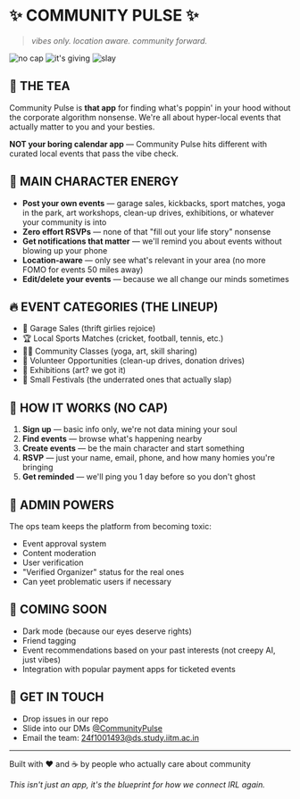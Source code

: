 <!-- Shiva -->
# ✨ COMMUNITY PULSE ✨

> *vibes only. location aware. community forward.*

![no cap](https://img.shields.io/badge/no%20cap-fr%20fr-blueviolet)
![it's giving](https://img.shields.io/badge/it's%20giving-community-brightgreen)
![slay](https://img.shields.io/badge/absolutely-slaying-ff69b4)

## 👀 THE TEA

Community Pulse is **that app** for finding what's poppin' in your hood without the corporate algorithm nonsense. We're all about hyper-local events that actually matter to you and your besties.

**NOT your boring calendar app** — Community Pulse hits different with curated local events that pass the vibe check.

## 💅 MAIN CHARACTER ENERGY

- **Post your own events** — garage sales, kickbacks, sport matches, yoga in the park, art workshops, clean-up drives, exhibitions, or whatever your community is into
- **Zero effort RSVPs** — none of that "fill out your life story" nonsense
- **Get notifications that matter** — we'll remind you about events without blowing up your phone
- **Location-aware** — only see what's relevant in your area (no more FOMO for events 50 miles away)
- **Edit/delete your events** — because we all change our minds sometimes

## 🔥 EVENT CATEGORIES (THE LINEUP)

- 👕 Garage Sales (thrift girlies rejoice)
- 🏆 Local Sports Matches (cricket, football, tennis, etc.)
- 🧘‍♀️ Community Classes (yoga, art, skill sharing)
- 🌱 Volunteer Opportunities (clean-up drives, donation drives)
- 🎨 Exhibitions (art? we got it)
- 🎉 Small Festivals (the underrated ones that actually slap)

## 🚨 HOW IT WORKS (NO CAP)

1. **Sign up** — basic info only, we're not data mining your soul
2. **Find events** — browse what's happening nearby
3. **Create events** — be the main character and start something
4. **RSVP** — just your name, email, phone, and how many homies you're bringing
5. **Get reminded** — we'll ping you 1 day before so you don't ghost

## 👑 ADMIN POWERS

The ops team keeps the platform from becoming toxic:

- Event approval system
- Content moderation
- User verification
- "Verified Organizer" status for the real ones
- Can yeet problematic users if necessary

## 🔮 COMING SOON

- Dark mode (because our eyes deserve rights)
- Friend tagging
- Event recommendations based on your past interests (not creepy AI, just vibes)
- Integration with popular payment apps for ticketed events

## 🤙 GET IN TOUCH

- Drop issues in our repo
- Slide into our DMs [@CommunityPulse](https://twitter.com)
- Email the team: 24f1001493@ds.study.iitm.ac.in

---

Built with ❤️ and ☕ by people who actually care about community

*This isn't just an app, it's the blueprint for how we connect IRL again.*